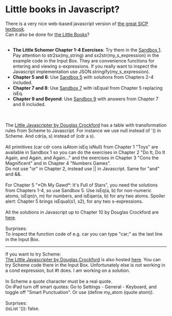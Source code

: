 # Little books in Javascript?
There is a very nice web-based javascript version of <a href="https://sourceacademy.org/sicpjs/index">
the great SICP textbook</a>.<br>
Can it also be done for 
<a href="https://mitpress.mit.edu/little-books-on-big-topics-in-computer-science/">the Little Books</a>?<br>
<br>
- **The Little Schemer Chapter 1-4 Exercises**: Try them in the [Sandbox 1](https://joostjacob.github.io/Little/toys.html).<br>
Pay attention to str2sx(my_string) and sx2str(my_s_expression) in the example code in the Input Box. 
They are convenience functions for entering and viewing s-expressions. 
If you really want to inspect the Javascript implementation use JSON.stringify(my_s_expression).
- **Chapter 5 and 6**: Use [Sandbox 5](https://joostjacob.github.io/Little/chapter5.html) with solutions from Chapters 2–4 included.
- **Chapter 7 and 8**: Use [Sandbox 7](https://joostjacob.github.io/Little/chapter7.html) with isEqual from Chapter 5 replacing isEq.
- **Chapter 9 and Beyond**: Use [Sandbox 9](https://joostjacob.github.io/Little/chapter9.html) with answers from Chapter 7 and 8 included.
<br>
<br>
The <a href="https://www.crockford.com/little.html">Little Javascripter by Douglas Crockford</a> has a table 
with transformation rules from Scheme to Javascript. For instance we use null instead of '() in Scheme. 
And cdr(a, s) instead of (cdr a s).<br>
<br>
All primitives (car cdr cons isAtom isEq isNull) from Chapter 1 "Toys" are available in Sandbox 1 so you can do the exercises in Chapter 2 "Do It, Do It Again, and Again, and Again..." and the exercises in Chapter 3 "Cons the Magnificent" and in Chapter 4 "Numbers Games".<br>
Do not use "or" in Chapter 2, instead use || in Javascript. Same for "and" and &&.<br>
<br>
For Chapter 5 "*Oh My Gawd*: It's Full of Stars", you need the solutions from Chapters 1-4, so use Sandbox 5. 
Use isEq(a, b) for non-numeric atoms, isEqn(n, m) for numbers, and isEqan(a, b) for any two atoms. 
Spoiler alert: Chapter 5 brings isEqual(s1, s2), for any two s-expressions.<br>
<br>
All the solutions in Javascript up to Chapter 10 by Douglas Crockford are
<a href="https://joostjacob.github.io/Little/little.js">here</a>.<br>
<br>
Surprises:<br>
To inspect the function code of e.g. car you can type "car;" as the last line in the Input Box.<br>
<hr>
If you want to try Scheme:<br>
<a href="https://www.crockford.com/little.html">The Little Javascripter by Douglas Crockford</a> 
is also hosted <a href="https://joostjacob.github.io/Little/ljs.html">here</a>. 
You can try Scheme code there in the Input Box. 
Unfortunately else is not working in a cond expression, but #t does. I am working on a solution.<br>
<br>
In Scheme a quote character must be a real quote. <br>
On iPad turn off smart quotes: Go to Settings - General - Keyboard, and toggle off "Smart Punctuation". 
Or use (define my_atom (quote atom)).<br>
<br>
Surprises:<br>
(isList '()): false.